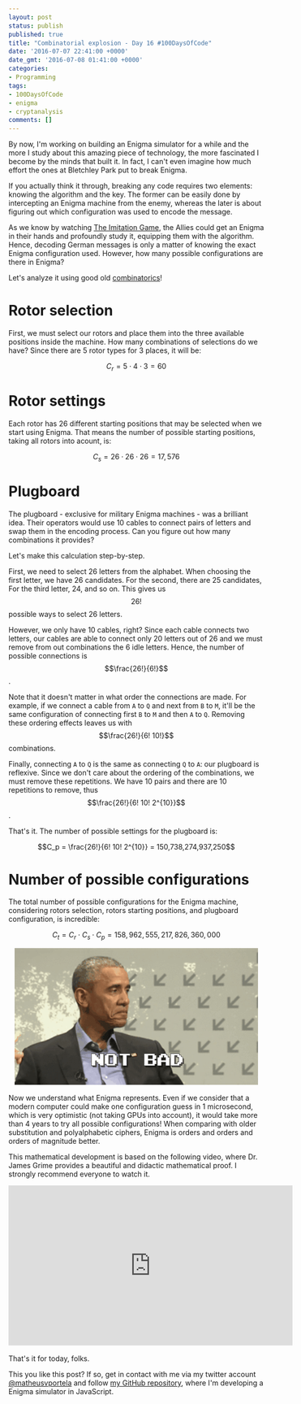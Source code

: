 ```yaml
---
layout: post
status: publish
published: true
title: "Combinatorial explosion - Day 16 #100DaysOfCode"
date: '2016-07-07 22:41:00 +0000'
date_gmt: '2016-07-08 01:41:00 +0000'
categories:
- Programming
tags:
- 100DaysOfCode
- enigma
- cryptanalysis
comments: []
---
```


By now, I'm working on building an Enigma simulator for a while and the more I study about this amazing piece of technology, the more fascinated I become by the minds that built it. In fact, I can't even imagine how much effort the ones at Bletchley Park put to break Enigma.

If you actually think it through, breaking any code requires two elements: knowing the algorithm and the key. The former can be easily done by intercepting an Enigma machine from the enemy, whereas the later is about figuring out which configuration was used to encode the message.

As we know by watching [The Imitation Game](http://www.imdb.com/title/tt2084970/), the Allies could get an Enigma in their hands and profoundly study it, equipping them with the algorithm. Hence, decoding German messages is only a matter of knowing the exact Enigma configuration used. However, how many possible configurations are there in Enigma?

Let's analyze it using good old [combinatorics](https://en.wikipedia.org/wiki/Combinatorics)!

# Rotor selection

First, we must select our rotors and place them into the three available positions inside the machine. How many combinations of selections do we have? Since there are 5 rotor types for 3 places, it will be:

$$C_r = 5 \cdot 4 \cdot 3 = 60$$

# Rotor settings

Each rotor has 26 different starting positions that may be selected when we start using Enigma. That means the number of possible starting positions, taking all rotors into acount, is:

$$C_s = 26 \cdot 26 \cdot 26 = 17,576$$

# Plugboard

The plugboard - exclusive for military Enigma machines - was a brilliant idea. Their operators would use 10 cables to connect pairs of letters and swap them in the encoding process. Can you figure out how many combinations it provides?

Let's make this calculation step-by-step.

First, we need to select 26 letters from the alphabet. When choosing the first letter, we have 26 candidates. For the second, there are 25 candidates, For the third letter, 24, and so on. This gives us $$26!$$ possible ways to select 26 letters.

However, we only have 10 cables, right? Since each cable connects two letters, our cables are able to connect only 20 letters out of 26 and we must remove from out combinations the 6 idle letters. Hence, the number of possible connections is $$\frac{26!}{6!}$$.

Note that it doesn't matter in what order the connections are made. For example, if we connect a cable from `A` to `Q` and next from `B` to `M`, it'll be the same configuration of connecting first `B` to `M` and then `A` to `Q`. Removing these ordering effects leaves us with $$\frac{26!}{6! 10!}$$ combinations.

Finally, connecting `A` to `Q` is the same as connecting `Q` to `A`: our plugboard is reflexive. Since we don't care about the ordering of the combinations, we must remove these repetitions. We have 10 pairs and there are 10 repetitions to remove, thus $$\frac{26!}{6! 10! 2^{10}}$$.

That's it. The number of possible settings for the plugboard is:

$$C_p = \frac{26!}{6! 10! 2^{10}} = 150,738,274,937,250$$


# Number of possible configurations

The total number of possible configurations for the Enigma machine, considering rotors selection, rotors starting positions, and plugboard configuration, is incredible:

$$C_t = C_r \cdot C_s \cdot C_p = 158,962,555,217,826,360,000$$

<center><img src="/assets/images/not_bad.gif"></center>

Now we understand what Enigma represents. Even if we consider that a modern computer could make one configuration guess in 1 microsecond, which is very optimistic (not taking GPUs into account), it would take more than 4 years to try all possible configurations! When comparing with older substitution and polyalphabetic ciphers, Enigma is orders and orders and orders of magnitude better.

This mathematical development is based on the following video, where Dr. James Grime provides a beautiful and didactic mathematical proof. I strongly recommend everyone to watch it.

<iframe width="560" height="315" src="https://www.youtube.com/embed/G2_Q9FoD-oQ" frameborder="0" allowfullscreen></iframe>

That's it for today, folks.

This you like this post? If so, get in contact with me via my twitter account [@matheusvportela](https://twitter.com/matheusvportela) and follow [my GitHub repository](https://github.com/matheusportela/enigma-machine), where I'm developing a Enigma simulator in JavaScript.